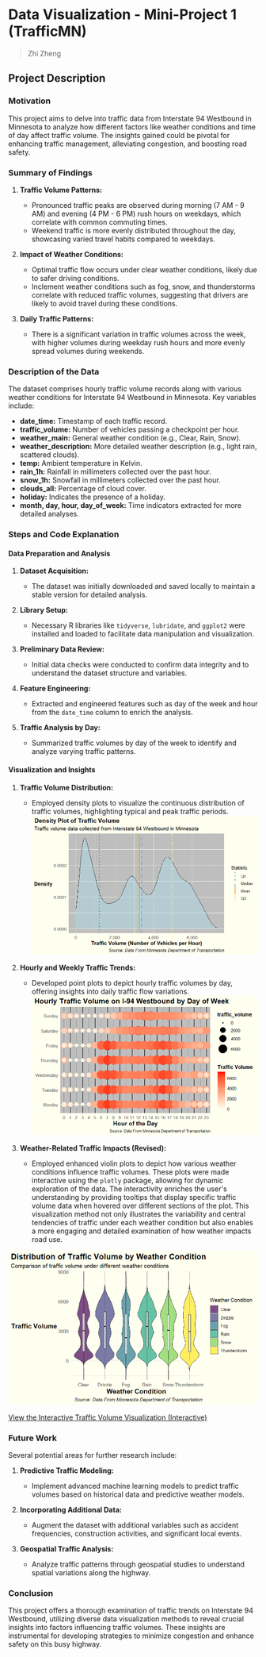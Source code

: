 # Data Visualization - Mini-Project 1 (TrafficMN)

> Zhi Zheng

## Project Description

### Motivation

This project aims to delve into traffic data from Interstate 94 Westbound in Minnesota to analyze how different factors like weather conditions and time of day affect traffic volume. The insights gained could be pivotal for enhancing traffic management, alleviating congestion, and boosting road safety.

### Summary of Findings

1. **Traffic Volume Patterns:**
   - Pronounced traffic peaks are observed during morning (7 AM - 9 AM) and evening (4 PM - 6 PM) rush hours on weekdays, which correlate with common commuting times.
   - Weekend traffic is more evenly distributed throughout the day, showcasing varied travel habits compared to weekdays.

2. **Impact of Weather Conditions:**
   - Optimal traffic flow occurs under clear weather conditions, likely due to safer driving conditions.
   - Inclement weather conditions such as fog, snow, and thunderstorms correlate with reduced traffic volumes, suggesting that drivers are likely to avoid travel during these conditions.

3. **Daily Traffic Patterns:**
   - There is a significant variation in traffic volumes across the week, with higher volumes during weekday rush hours and more evenly spread volumes during weekends.

### Description of the Data

The dataset comprises hourly traffic volume records along with various weather conditions for Interstate 94 Westbound in Minnesota. Key variables include:

- **date_time:** Timestamp of each traffic record.
- **traffic_volume:** Number of vehicles passing a checkpoint per hour.
- **weather_main:** General weather condition (e.g., Clear, Rain, Snow).
- **weather_description:** More detailed weather description (e.g., light rain, scattered clouds).
- **temp:** Ambient temperature in Kelvin.
- **rain_1h:** Rainfall in millimeters collected over the past hour.
- **snow_1h:** Snowfall in millimeters collected over the past hour.
- **clouds_all:** Percentage of cloud cover.
- **holiday:** Indicates the presence of a holiday.
- **month, day, hour, day_of_week:** Time indicators extracted for more detailed analyses.

### Steps and Code Explanation

#### Data Preparation and Analysis

1. **Dataset Acquisition:**
   - The dataset was initially downloaded and saved locally to maintain a stable version for detailed analysis.

2. **Library Setup:**
   - Necessary R libraries like `tidyverse`, `lubridate`, and `ggplot2` were installed and loaded to facilitate data manipulation and visualization.

3. **Preliminary Data Review:**
   - Initial data checks were conducted to confirm data integrity and to understand the dataset structure and variables.

4. **Feature Engineering:**
   - Extracted and engineered features such as day of the week and hour from the `date_time` column to enrich the analysis.

5. **Traffic Analysis by Day:**
   - Summarized traffic volumes by day of the week to identify and analyze varying traffic patterns.

#### Visualization and Insights

1. **Traffic Volume Distribution:**
   - Employed density plots to visualize the continuous distribution of traffic volumes, highlighting typical and peak traffic periods.
    ![Density Plot of Traffic Volume](../figures/density_plot_of_traffic_volume.png)

2. **Hourly and Weekly Traffic Trends:**
   - Developed point plots to depict hourly traffic volumes by day, offering insights into daily traffic flow variations.
   ![Hourly Traffic by DOW](../figures/hourly_traffic_by_DOW.png)

3. **Weather-Related Traffic Impacts (Revised):**
   - Employed enhanced violin plots to depict how various weather conditions influence traffic volumes. These plots were made interactive using the `plotly` package, allowing for dynamic exploration of the data. The interactivity enriches the user's understanding by providing tooltips that display specific traffic volume data when hovered over different sections of the plot. This visualization method not only illustrates the variability and central tendencies of traffic under each weather condition but also enables a more engaging and detailed examination of how weather impacts road use.
   
![View the Interactive Traffic Volume Visualization](../figures/violin_plot_weather.png)

[View the Interactive Traffic Volume Visualization (Interactive)](../figures/interactive_traffic_volume.html)


### Future Work

Several potential areas for further research include:

1. **Predictive Traffic Modeling:**
   - Implement advanced machine learning models to predict traffic volumes based on historical data and predictive weather models.

2. **Incorporating Additional Data:**
   - Augment the dataset with additional variables such as accident frequencies, construction activities, and significant local events.

3. **Geospatial Traffic Analysis:**
   - Analyze traffic patterns through geospatial studies to understand spatial variations along the highway.



### Conclusion

This project offers a thorough examination of traffic trends on Interstate 94 Westbound, utilizing diverse data visualization methods to reveal crucial insights into factors influencing traffic volumes. These insights are instrumental for developing strategies to minimize congestion and enhance safety on this busy highway.
